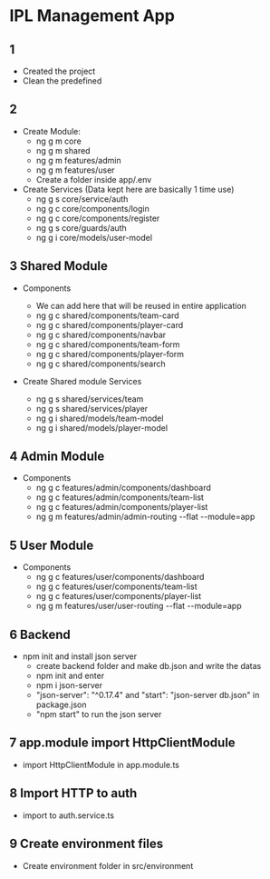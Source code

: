 # IPL Management App

## 1
- Created the project
- Clean the predefined

## 2
- Create Module:
    - ng g m core
    - ng g m shared
    - ng g m features/admin
    - ng g m features/user
    - Create a folder inside app/.env
- Create Services (Data kept here are basically 1 time use)
    - ng g s core/service/auth
    - ng g c core/components/login
    - ng g c core/components/register
    - ng g s core/guards/auth
    - ng g i core/models/user-model

## 3 Shared Module
- Components
    - We can add here that will be reused in entire application
    - ng g c shared/components/team-card
    - ng g c shared/components/player-card
    - ng g c shared/components/navbar
    - ng g c shared/components/team-form
    - ng g c shared/components/player-form
    - ng g c shared/components/search

- Create Shared module Services
    - ng g s shared/services/team
    - ng g s shared/services/player
    - ng g i shared/models/team-model
    - ng g i shared/models/player-model

## 4 Admin Module
- Components
    - ng g c features/admin/components/dashboard
    - ng g c features/admin/components/team-list
    - ng g c features/admin/components/player-list
    - ng g m features/admin/admin-routing --flat --module=app

## 5 User Module
- Components
    - ng g c features/user/components/dashboard
    - ng g c features/user/components/team-list
    - ng g c features/user/components/player-list
    - ng g m features/user/user-routing --flat --module=app

## 6 Backend
- npm init and install json server
    - create backend folder and make db.json and write the datas
    - npm init and enter
    - npm i json-server
    - "json-server": "^0.17.4" and "start": "json-server db.json" in package.json
    - "npm start" to run the json server

## 7 app.module import HttpClientModule
- import HttpClientModule in app.module.ts

## 8 Import HTTP to auth
- import to auth.service.ts

## 9 Create environment files
- Create environment folder in src/environment